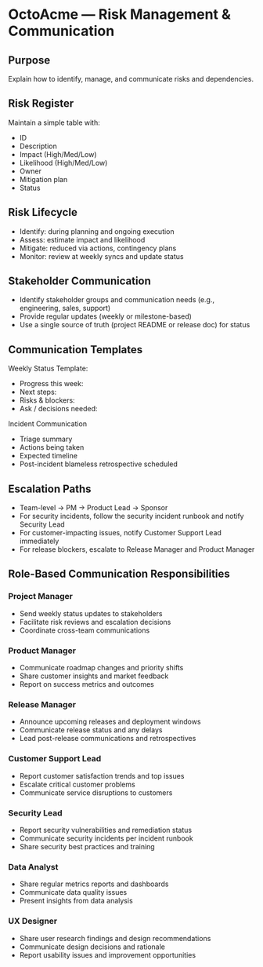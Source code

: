 # OctoAcme — Risk Management & Communication

## Purpose
Explain how to identify, manage, and communicate risks and dependencies.

## Risk Register
Maintain a simple table with:
- ID
- Description
- Impact (High/Med/Low)
- Likelihood (High/Med/Low)
- Owner
- Mitigation plan
- Status

## Risk Lifecycle
- Identify: during planning and ongoing execution
- Assess: estimate impact and likelihood
- Mitigate: reduced via actions, contingency plans
- Monitor: review at weekly syncs and update status

## Stakeholder Communication
- Identify stakeholder groups and communication needs (e.g., engineering, sales, support)
- Provide regular updates (weekly or milestone-based)
- Use a single source of truth (project README or release doc) for status

## Communication Templates
Weekly Status Template:
- Progress this week:
- Next steps:
- Risks & blockers:
- Ask / decisions needed:

Incident Communication
- Triage summary
- Actions being taken
- Expected timeline
- Post-incident blameless retrospective scheduled

## Escalation Paths
- Team-level -> PM -> Product Lead -> Sponsor
- For security incidents, follow the security incident runbook and notify Security Lead
- For customer-impacting issues, notify Customer Support Lead immediately
- For release blockers, escalate to Release Manager and Product Manager

## Role-Based Communication Responsibilities

### Project Manager
- Send weekly status updates to stakeholders
- Facilitate risk reviews and escalation decisions
- Coordinate cross-team communications

### Product Manager
- Communicate roadmap changes and priority shifts
- Share customer insights and market feedback
- Report on success metrics and outcomes

### Release Manager
- Announce upcoming releases and deployment windows
- Communicate release status and any delays
- Lead post-release communications and retrospectives

### Customer Support Lead
- Report customer satisfaction trends and top issues
- Escalate critical customer problems
- Communicate service disruptions to customers

### Security Lead
- Report security vulnerabilities and remediation status
- Communicate security incidents per incident runbook
- Share security best practices and training

### Data Analyst
- Share regular metrics reports and dashboards
- Communicate data quality issues
- Present insights from data analysis

### UX Designer
- Share user research findings and design recommendations
- Communicate design decisions and rationale
- Report usability issues and improvement opportunities
